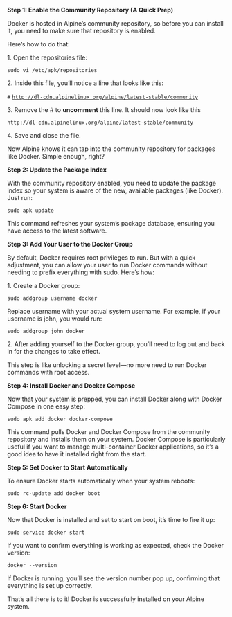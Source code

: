 **Step 1: Enable the Community Repository (A Quick Prep)**

Docker is hosted in Alpine’s community repository, so before you can install it, you need to make sure that repository is enabled.

Here’s how to do that:

1\. Open the repositories file:

`sudo vi /etc/apk/repositories`

2\. Inside this file, you’ll notice a line that looks like this:

`#` [`http://dl-cdn.alpinelinux.org/alpine/latest-stable/community`](http://dl-cdn.alpinelinux.org/alpine/latest-stable/community)

3\. Remove the # to **uncomment** this line. It should now look like this

`http://dl-cdn.alpinelinux.org/alpine/latest-stable/community`

4\. Save and close the file.

Now Alpine knows it can tap into the community repository for packages like Docker. Simple enough, right?

**Step 2: Update the Package Index**

With the community repository enabled, you need to update the package index so your system is aware of the new, available packages (like Docker). Just run:

`sudo apk update`

This command refreshes your system’s package database, ensuring you have access to the latest software.

**Step 3: Add Your User to the Docker Group**

By default, Docker requires root privileges to run. But with a quick adjustment, you can allow your user to run Docker commands without needing to prefix everything with sudo. Here’s how:

1\. Create a Docker group:

`sudo addgroup username docker`

Replace username with your actual system username. For example, if your username is john, you would run:

`sudo addgroup john docker`

2\. After adding yourself to the Docker group, you’ll need to log out and back in for the changes to take effect.

This step is like unlocking a secret level—no more need to run Docker commands with root access.

**Step 4: Install Docker and Docker Compose**

Now that your system is prepped, you can install Docker along with Docker Compose in one easy step:

`sudo apk add docker docker-compose`

This command pulls Docker and Docker Compose from the community repository and installs them on your system. Docker Compose is particularly useful if you want to manage multi-container Docker applications, so it’s a good idea to have it installed right from the start.

**Step 5: Set Docker to Start Automatically**

To ensure Docker starts automatically when your system reboots:

`sudo rc-update add docker boot`

**Step 6: Start Docker**

Now that Docker is installed and set to start on boot, it’s time to fire it up:

`sudo service docker start`

If you want to confirm everything is working as expected, check the Docker version:

`docker --version`

If Docker is running, you’ll see the version number pop up, confirming that everything is set up correctly.

That’s all there is to it! Docker is successfully installed on your Alpine system.
